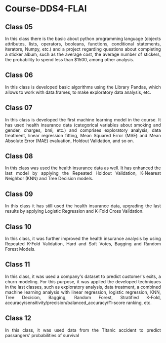 # Course-DDS4-FLAI


## Class 05

<div align="justify">In this class there is the basic about python programming language (objects attributes, lists, operators, booleans, functions, conditional statements, 
iterators, Numpy, etc.) and a project regarding questions about completing a sticker album, such as the average cost, the average number of stickers, the probability to spend less than $1500, among other analysis.
</dev>

## Class 06

In this class is developed basic algorithms using the Library Pandas, 
which allows to work with data.frames, to make exploratory data analysis, etc.  

## Class 07

<div align="justify">
In this class is developed the first machine learning model in the course. It has used health insurance data (categorical variables about smoking and gender, charges, bmi, etc.)
and comprises exploratory analysis,
data treatment, linear regression fitting, Mean Squared Error (MSE) and Mean Absolute Error (MAE) evaluation, Holdout Validation, and so on.
</dev>

## Class 08

<div align="justify">
In this class was used the health insurance data as well. It has enhanced the last model by applying the Repeated Holdout Validation,
K-Nearest Neighbor (KNN) and Tree Decision models. 
</dev>

## Class 09


<div align="justify">
In this class it has still used the health insurance data, upgrading the last results by applying Logistic Regression and K-Fold Cross Validation.
</dev>

## Class 10

<div align="justify">
In this class, it was further improved the health insurance analysis by using Repeated K-Fold Validation, Hard and Soft Votes,
Bagging and Random Forest Models.
</dev>

## Class 11

<div align="justify">
In this class, it was used a company's dataset to predict customer's exits, a churn modeling.
For this purpose, it was applied the developed techniques in the last classes, such as exploratory analysis, data treatment, a combined machine learning analysis 
with linear regression, logistic regression, KNN, Tree Decision, 
Bagging, Random Forest, Stratified K-Fold, accuracy/sensitivity/precision/balanced_accuracy/f1-score ranking, etc.
 </dev>
 
 ## Class 12
 
 In this class, it was used data from the Titanic accident to predict passangers' probabilities of survival 
